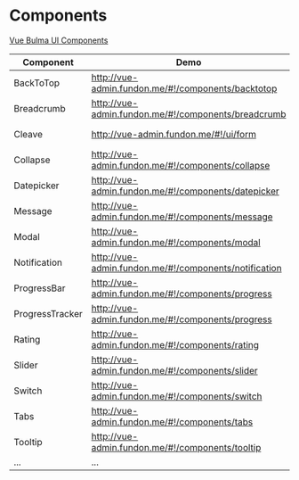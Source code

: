 # Components

[Vue Bulma UI Components](https://github.com/vue-bulma)

| Component | Demo | Source |
| --- | --- | --- |
| BackToTop | http://vue-admin.fundon.me/#!/components/backtotop | https://github.com/vue-bulma/jump |
| Breadcrumb | http://vue-admin.fundon.me/#!/components/breadcrumb | https://github.com/vue-bulma/breadcrumb |
| Cleave | http://vue-admin.fundon.me/#!/ui/form | https://github.com/vue-bulma/cleave |
| Collapse | http://vue-admin.fundon.me/#!/components/collapse | https://github.com/vue-bulma/collapse |
| Datepicker | http://vue-admin.fundon.me/#!/components/datepicker | https://github.com/vue-bulma/datepicker |
| Message | http://vue-admin.fundon.me/#!/components/message | https://github.com/vue-bulma/message |
| Modal | http://vue-admin.fundon.me/#!/components/modal | https://github.com/vue-bulma/modal |
| Notification | http://vue-admin.fundon.me/#!/components/notification | https://github.com/vue-bulma/notification |
| ProgressBar | http://vue-admin.fundon.me/#!/components/progress | https://github.com/vue-bulma/progress-bar |
| ProgressTracker | http://vue-admin.fundon.me/#!/components/progress | https://github.com/vue-bulma/progress-tracker |
| Rating | http://vue-admin.fundon.me/#!/components/rating | https://github.com/vue-bulma/rating |
| Slider | http://vue-admin.fundon.me/#!/components/slider | https://github.com/vue-bulma/slider |
| Switch | http://vue-admin.fundon.me/#!/components/switch | https://github.com/vue-bulma/switch |
| Tabs | http://vue-admin.fundon.me/#!/components/tabs | https://github.com/vue-bulma/tabs |
| Tooltip | http://vue-admin.fundon.me/#!/components/tooltip | https://github.com/vue-bulma/tooltip |
| ... | ... |
